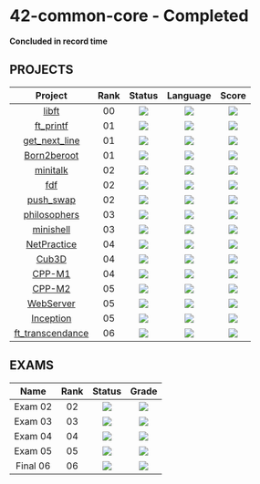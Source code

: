 # **42-common-core** - Completed
**Concluded in record time**

<!--

<p align="center">
   <img src="CAPA EM FALTA">
</p>

<p align="center">
</p>



## ABOUT ?
-->

## PROJECTS
<div align="center">

| Project | Rank | Status | Language | Score |
| :---: | :---: | :---: | :---: | :---: |
| [libft](https://github.com/luis-ffe/libft) | 00 | <img src="https://img.shields.io/badge/sucess-sucess" /> |<img src="https://img.shields.io/github/languages/top/luis-ffe/libft" /> | <img src="https://img.shields.io/badge/125%20%2F%20100%20%E2%98%85-success" /> |
| [ft_printf](https://github.com/luis-ffe/ft_printf) | 01 | <img src="https://img.shields.io/badge/sucess-sucess" /> |<img src="https://img.shields.io/github/languages/top/luis-ffe/ft_printf" /> | <img src="https://img.shields.io/badge/100%20%2F%20100%20%E2%98%85-success" /> |
| [get_next_line](https://github.com/luis-ffe/get_next_line) | 01 | <img src="https://img.shields.io/badge/sucess-sucess" /> |<img src="https://img.shields.io/github/languages/top/luis-ffe/get_next_line" /> | <img src="https://img.shields.io/badge/125%20%2F%20100%20%E2%98%85-success" /> |
| [Born2beroot](https://github.com/luis-ffe/Born2beroot) | 01 | <img src="https://img.shields.io/badge/sucess-sucess" /> |<img src="https://img.shields.io/github/languages/top/luis-ffe/Born2beroot" /> | <img src="https://img.shields.io/badge/100%20%2F%20100%20%E2%98%85-success" /> |
| [minitalk](https://github.com/luis-ffe/minitalk) | 02 | <img src="https://img.shields.io/badge/sucess-sucess" /> |<img src="https://img.shields.io/github/languages/top/luis-ffe/minitalk" /> | <img src="https://img.shields.io/badge/125%20%2F%20100%20%E2%98%85-success" /> |
| [fdf](https://github.com/luis-ffe/fdf) | 02 | <img src="https://img.shields.io/badge/sucess-sucess" /> |<img src="https://img.shields.io/github/languages/top/luis-ffe/fdf" /> | <img src="https://img.shields.io/badge/125%20%2F%20100%20%E2%98%85-success" /> |
| [push_swap](https://github.com/luis-ffe/push_swap) | 02 | <img src="https://img.shields.io/badge/sucess-sucess" /> |<img src="https://img.shields.io/github/languages/top/luis-ffe/push_swap" /> | <img src="https://img.shields.io/badge/125%20%2F%20100%20%E2%98%85-success" /> |
| [philosophers](https://github.com/luis-ffe/philosophers) | 03 | <img src="https://img.shields.io/badge/sucess-sucess" /> |<img src="https://img.shields.io/github/languages/top/luis-ffe/philosophers" /> | <img src="https://img.shields.io/badge/125%20%2F%20100%20%E2%98%85-success" /> |
| [minishell](https://github.com/luis-ffe/minishell) | 03 | <img src="https://img.shields.io/badge/sucess-sucess" /> |<img src="https://img.shields.io/github/languages/top/luis-ffe/minishell" /> | <img src="https://img.shields.io/badge/125%20%2F%20100%20%E2%98%85-success" /> |
| [NetPractice](https://github.com/luis-ffe/NetPractice) | 04 | <img src="https://img.shields.io/badge/sucess-sucess" /> |<img src="https://img.shields.io/github/languages/top/luis-ffe/NetPractice" /> | <img src="https://img.shields.io/badge/100%20%2F%20100%20%E2%98%85-success" /> |
| [Cub3D](https://github.com/luis-ffe/cub3d) | 04 | <img src="https://img.shields.io/badge/sucess-sucess" /> |<img src="https://img.shields.io/github/languages/top/luis-ffe/cub3d" /> | <img src="https://img.shields.io/badge/125%20%2F%20100%20%E2%98%85-success" /> |
| [CPP-M1](https://github.com/luis-ffe/CPP-M1) | 04 | <img src="https://img.shields.io/badge/sucess-sucess" /> |<img src="https://img.shields.io/github/languages/top/luis-ffe/CPP-M1" /> | <img src="https://img.shields.io/badge/90%20%2F%20100%20%E2%98%85-success" /> |
| [CPP-M2](https://github.com/luis-ffe/CPP-M2) | 05 | <img src="https://img.shields.io/badge/sucess-sucess" />|<img src="https://img.shields.io/github/languages/top/luis-ffe/CPP-M2" /> | <img src="https://img.shields.io/badge/100%20%2F%20100-sucess" /> |
| [WebServer](https://github.com/luis-ffe/WebServer) | 05 | <img src="https://img.shields.io/badge/sucess-sucess" /> |<img src="https://img.shields.io/github/languages/top/luis-ffe/WebServer" /> | <img src="https://img.shields.io/badge/123%20%2F%20100-sucess" /> |
| [Inception](https://github.com/luis-ffe/Inception) | 05 | <img src="https://img.shields.io/badge/sucess-sucess" /> |<img src="https://img.shields.io/github/languages/top/luis-ffe/Inception" /> | <img src="https://img.shields.io/badge/100%20%2F%20100-sucess" /> |
| [ft_transcendance](https://github.com/luis-ffe/ft_transcendence) | 06 | <img src="https://img.shields.io/badge/sucess-sucess" /> |<img src="https://img.shields.io/github/languages/top/luis-ffe/ft_transcendance" /> | <img src="https://img.shields.io/badge/125%20%2F%20100-sucess" /> |

</div>


## EXAMS

<div align="center">

| Name | Rank | Status | Grade |
| :---: | :---: | :---: | :---: |
| Exam 02 | 02 | <img src="https://img.shields.io/badge/sucess-sucess" /> |  <img src="https://img.shields.io/badge/100%20%2F%20100%20%E2%98%85-success" /> |
| Exam 03 | 03 | <img src="https://img.shields.io/badge/sucess-sucess" /> |  <img src="https://img.shields.io/badge/100%20%2F%20100%20%E2%98%85-success" /> |
| Exam 04 | 04 | <img src="https://img.shields.io/badge/sucess-sucess" /> |  <img src="https://img.shields.io/badge/100%20%2F%20100%20%E2%98%85-success" /> |
| Exam 05 | 05 | <img src="https://img.shields.io/badge/sucess-sucess" /> |  <img src="https://img.shields.io/badge/100%20%2F%20100%20%E2%98%85-success" /> |
| Final 06 | 06 | <img src="https://img.shields.io/badge/sucess-sucess" /> | <img src="https://img.shields.io/badge/100%20%2F%20100%20%E2%98%85-success" /> |

<!--
"https://img.shields.io/github/last-commit/luis-ffe/ft_printf"
src="https://img.shields.io/badge/sucess-sucess"
"https://img.shields.io/badge/0%20%2F%20100-gray"
-->

</div>


